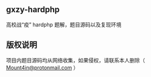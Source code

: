 ## gxzy-hardphp
高校战“疫” hardphp 题解，题目源码以及复现环境

## 版权说明

项目内题目源码均从网络收集，如果侵权，请联系本人删除（ [Mount4in@protonmail.com](Mount4in@protonmail.com) ）